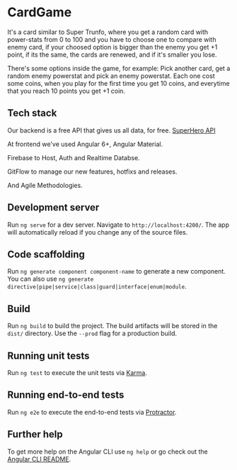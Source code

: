 # CardGame
It's a card similar to Super Trunfo, where you get a random card with power-stats from 0 to 100 and you have to choose one to compare with enemy card, if your choosed option is bigger than the enemy you get +1 point, if its the same, the cards are renewed, and if it's smaller you lose.

There's some options inside the game, for example: Pick another card, get a random enemy powerstat and pick an enemy powerstat. Each one cost some coins, when you play for the first time you get 10 coins, and everytime that you reach 10 points you get +1 coin.

## Tech stack

Our backend is a free API that gives us all data, for free. [SuperHero API](https://superheroapi.com/index.html)

At frontend we've used Angular 6+, Angular Material.

Firebase to Host, Auth and Realtime Databse.

GitFlow to manage our new features, hotfixs and releases.

And Agile Methodologies.

## Development server

Run `ng serve` for a dev server. Navigate to `http://localhost:4200/`. The app will automatically reload if you change any of the source files.

## Code scaffolding

Run `ng generate component component-name` to generate a new component. You can also use `ng generate directive|pipe|service|class|guard|interface|enum|module`.

## Build

Run `ng build` to build the project. The build artifacts will be stored in the `dist/` directory. Use the `--prod` flag for a production build.

## Running unit tests

Run `ng test` to execute the unit tests via [Karma](https://karma-runner.github.io).

## Running end-to-end tests

Run `ng e2e` to execute the end-to-end tests via [Protractor](http://www.protractortest.org/).

## Further help

To get more help on the Angular CLI use `ng help` or go check out the [Angular CLI README](https://github.com/angular/angular-cli/blob/master/README.md).
